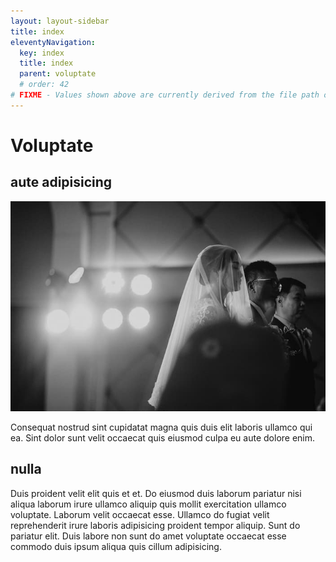 ```yaml
---
layout: layout-sidebar
title: index
eleventyNavigation:
  key: index
  title: index
  parent: voluptate
  # order: 42
# FIXME - Values shown above are currently derived from the file path only, except order which is also commented out because it is optional. Correct as desired and delete comment(s).
---
```


# Voluptate

## aute adipisicing

<img class="bordered" src="/static/images/bulksplash-bukphak-nlGQI07aDw8.jpg" alt="bulksplash-bukphak-nlGQI07aDw8.jpg" />

Consequat nostrud sint cupidatat magna quis duis elit laboris ullamco qui ea. Sint dolor sunt velit occaecat quis eiusmod culpa eu aute dolore enim.

## nulla

Duis proident velit elit quis et et. Do eiusmod duis laborum pariatur nisi aliqua laborum irure ullamco aliquip quis mollit exercitation ullamco voluptate. Laborum velit occaecat esse. Ullamco do fugiat velit reprehenderit irure laboris adipisicing proident tempor aliquip. Sunt do pariatur elit. Duis labore non sunt do amet voluptate occaecat esse commodo duis ipsum aliqua quis cillum adipisicing.